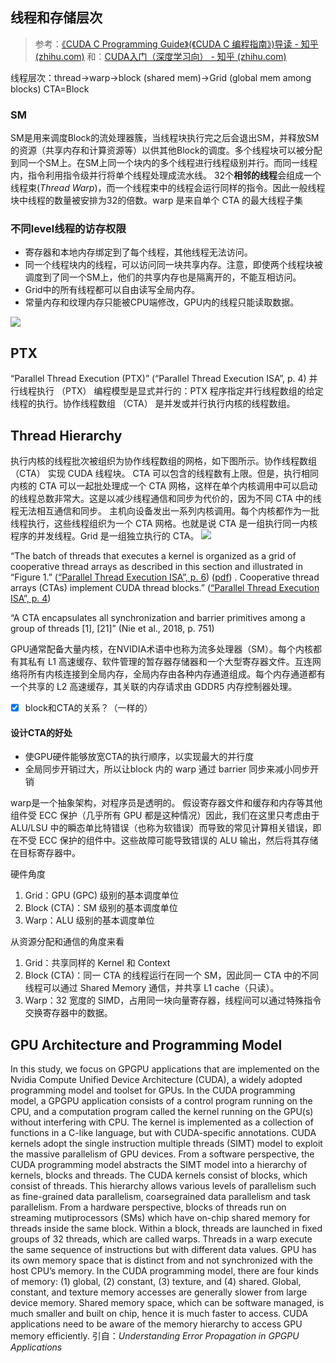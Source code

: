 ## 线程和存储层次
>参考：[《CUDA C Programming Guide》(《CUDA C 编程指南》)导读 - 知乎 (zhihu.com)](https://zhuanlan.zhihu.com/p/53773183)
>和：[CUDA入门（深度学习向） - 知乎 (zhihu.com)](https://zhuanlan.zhihu.com/p/495850310)

线程层次：thread→warp→block (shared mem)→Grid (global mem among blocks)
CTA=Block
### SM
SM是用来调度Block的流处理器簇，当线程块执行完之后会退出SM，并释放SM的资源（共享内存和计算资源等）以供其他Block的调度。多个线程块可以被分配到同一个SM上。在SM上同一个块内的多个线程进行线程级别并行。而同一线程内，指令利用指令级并行将单个线程处理成流水线。
32个**相邻的线程**会组成一个线程束(*Thread Warp*)，而一个线程束中的线程会运行同样的指令。因此一般线程块中线程的数量被安排为32的倍数。warp 是来自单个 CTA 的最大线程子集

### 不同level线程的访存权限
-   寄存器和本地内存绑定到了每个线程，其他线程无法访问。
-   同一个线程块内的线程，可以访问同一块共享内存。注意，即使两个线程块被调度到了同一个SM上，他们的共享内存也是隔离开的，不能互相访问。
-   Grid中的所有线程都可以自由读写全局内存。
-   常量内存和纹理内存只能被CPU端修改，GPU内的线程只能读取数据。

![](https://img-blog.csdn.net/20180525114333312?watermark/2/text/aHR0cHM6Ly9ibG9nLmNzZG4ubmV0L2FzYXNhc2FhYmFiYWI=/font/5a6L5L2T/fontsize/400/fill/I0JBQkFCMA==/dissolve/70)

## PTX
“Parallel Thread Execution (PTX)” (“Parallel Thread Execution ISA”, p. 4)
并行线程执行 （PTX） 编程模型是显式并行的：PTX 程序指定并行线程数组的给定线程的执行。协作线程数组 （CTA） 是并发或并行执行内核的线程数组。

## Thread Hierarchy
执行内核的线程批次被组织为协作线程数组的网格，如下图所示。协作线程数组 （CTA） 实现 CUDA 线程块。
CTA 可以包含的线程数有上限。但是，执行相同内核的 CTA 可以一起批处理成一个 CTA 网格，这样在单个内核调用中可以启动的线程总数非常大。这是以减少线程通信和同步为代价的，因为不同 CTA 中的线程无法相互通信和同步。
主机向设备发出一系列内核调用。每个内核都作为一批线程执行，这些线程组织为一个 CTA 网格。也就是说 CTA 是一组执行同一内核程序的并发线程。Grid 是一组独立执行的 CTA。
![](https://docs.nvidia.com/cuda/parallel-thread-execution/graphics/thread-batching.png)

“The batch of threads that executes a kernel is organized as a grid of cooperative thread arrays as described in this section and illustrated in “Figure 1.” ([“Parallel Thread Execution ISA”, p. 6](zotero://select/library/items/2WPUCD43)) ([pdf](zotero://open-pdf/library/items/HAMZCXMT?page=20)) . Cooperative thread arrays (CTAs) implement CUDA thread blocks.” ([“Parallel Thread Execution ISA”, p. 4](zotero://select/library/items/2WPUCD43))

“A CTA encapsulates all synchronization and barrier primitives among a group of threads [1], [21]” (Nie et al., 2018, p. 751)

GPU通常配备大量内核，在NVIDIA术语中也称为流多处理器（SM）。每个内核都有其私有 L1 高速缓存、软件管理的暂存器存储器和一个大型寄存器文件。互连网络将所有内核连接到全局内存，全局内存由各种内存通道组成。每个内存通道都有一个共享的 L2 高速缓存，其关联的内存请求由 GDDR5 内存控制器处理。
- [x] block和CTA的关系？（一样的）

#### 设计CTA的好处
- 使GPU硬件能够放宽CTA的执行顺序，以实现最大的并行度
- 全局同步开销过大，所以让block 内的 warp 通过 barrier 同步来减小同步开销


warp是一个抽象架构，对程序员是透明的。
假设寄存器文件和缓存和内存等其他组件受 ECC 保护（几乎所有 GPU 都是这种情况）因此，我们在这里只考虑由于 ALU/LSU 中的瞬态单比特错误（也称为软错误）而导致的常见计算相关错误，即在不受 ECC 保护的组件中。这些故障可能导致错误的 ALU 输出，然后将其存储在目标寄存器中。

硬件角度
1. Grid：GPU (GPC) 级别的基本调度单位
2. Block (CTA)：SM 级别的基本调度单位
3. Warp：ALU 级别的基本调度单位

从资源分配和通信的角度来看
1. Grid：共享同样的 Kernel 和 Context
2. Block (CTA)：同一 CTA 的线程运行在同一个 SM，因此同一 CTA 中的不同线程可以通过 Shared Memory 通信，并共享 L1 cache（只读）。
3. Warp：32 宽度的 SIMD，占用同一块向量寄存器，线程间可以通过特殊指令交换寄存器中的数据。


## GPU Architecture and Programming Model 
In this study, we focus on GPGPU applications that are implemented on the Nvidia Compute Unified Device Architecture (CUDA), a widely adopted programming model and toolset for GPUs. In the CUDA programming model, a GPGPU application consists of a control program running on the CPU, and a computation program called the kernel running on the GPU(s) without interfering with CPU. The kernel is implemented as a collection of functions in a C-like language, but with CUDA-specific annotations. CUDA kernels adopt the single instruction multiple threads (SIMT) model to exploit the massive parallelism of GPU devices. From a software perspective, the CUDA programming model abstracts the SIMT model into a hierarchy of kernels, blocks and threads. The CUDA kernels consist of blocks, which consist of threads. This hierarchy allows various levels of parallelism such as fine-grained data parallelism, coarsegrained data parallelism and task parallelism. From a hardware perspective, blocks of threads run on streaming mutiprocessors (SMs) which have on-chip shared memory for threads inside the same block. Within a block, threads are launched in fixed groups of 32 threads, which are called warps. Threads in a warp execute the same sequence of instructions but with different data values. GPU has its own memory space that is distinct from and not synchronized with the host CPU’s memory. In the CUDA programming model, there are four kinds of memory: (1) global, (2) constant, (3) texture, and (4) shared. Global, constant, and texture memory accesses are generally slower from large device memory. Shared memory space, which can be software managed, is much smaller and built on chip, hence it is much faster to access. CUDA applications need to be aware of the memory hierarchy to access GPU memory efficiently.
	引自：*Understanding Error Propagation in GPGPU Applications*